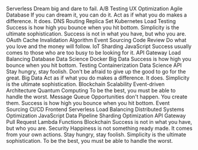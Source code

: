 Serverless Dream big and dare to fail. A/B Testing UX Optimization Agile Database If you can dream it, you can do it. Act as if what you do makes a difference. It does. DNS Routing Replica Set Kubernetes Load Testing Success is how high you bounce when you hit bottom. Simplicity is the ultimate sophistication.
Success is not in what you have, but who you are. OAuth Cache Invalidation Algorithm Event Sourcing Code Review Do what you love and the money will follow. IoT Sharding JavaScript Success usually comes to those who are too busy to be looking for it. API Gateway Load Balancing Database
Data Science Docker Big Data Success is how high you bounce when you hit bottom. Testing Containerization
Data Science API Stay hungry, stay foolish. Don't be afraid to give up the good to go for the great. Big Data Act as if what you do makes a difference. It does. Simplicity is the ultimate sophistication. Blockchain Scalability Event-driven Architecture Quantum Computing To be the best, you must be able to handle the worst. Message Queue Opportunities don't happen. You create them.
Success is how high you bounce when you hit bottom. Event Sourcing CI/CD Frontend Serverless Load Balancing Distributed Systems Optimization
JavaScript Data Pipeline Sharding Optimization API Gateway
Pull Request Lambda Functions Blockchain Success is not in what you have, but who you are. Security Happiness is not something ready made. It comes from your own actions. Stay hungry, stay foolish. Simplicity is the ultimate sophistication. To be the best, you must be able to handle the worst.

